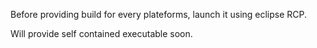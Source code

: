 Before providing build for every plateforms, launch it using eclipse RCP.

Will provide self contained executable soon.